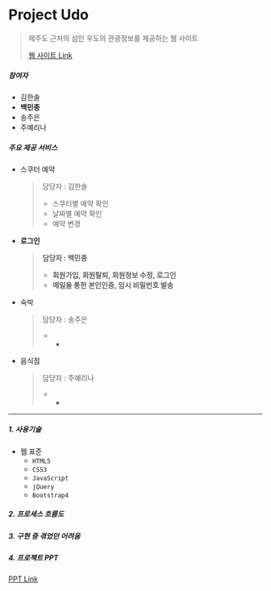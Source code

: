 # Project Udo

> 제주도 근처의 섬인 우도의 관광정보를 제공하는 웹 사이트
>
> [웹 사이트 Link](#)



##### 참여자

* 김한솔
* **백민종**
* 송주은
* 주예리나



##### 주요 제공 서비스

* 스쿠터 예약 

  > ​	담당자 : 김한솔
  >
  > * 스쿠터별 예약 확인
  > * 날짜별 예약 확인
  > * 예약 변경

* **로그인**

  > ​	**담당자 : 백민종**
  >
  > * **회원가입, 회원탈퇴,  회원정보 수정, 로그인**
  > * **메일을 통한 본인인증, 임시 비밀번호 발송**

* 숙박

  > ​	담당자 : 송주은
  >
  > * -

* 음식점

  > ​	담당자 : 주예리나
  >
  > * -



***

##### 1. 사용기술

* 웹 표준
  * `HTML5`
  * `CSS3`
  * `JavaScript`
  * `jQuery`
  * `Bootstrap4`



##### 2. 프로세스 흐름도



##### 3. 구현 중 겪었던 어려움



##### 4. 프로젝트 PPT

[PPT Link]( # )
